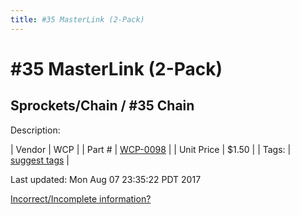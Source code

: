 ```yaml
---
title: #35 MasterLink (2-Pack)
---
```


# #35 MasterLink (2-Pack)
## Sprockets/Chain / #35 Chain
Description: 	 

| Vendor | WCP | 
| Part # | [WCP-0098](http://www.wcproducts.net/WCP-0098) | 
| Unit Price | $1.50 | 
| Tags: | [suggest tags](https://docs.google.com/forms/d/e/1FAIpQLSeWyY8v3RgOty-MyWmh9U0iivNYN_molChYyS-0U-o-kOAv_g/viewform) | 

Last updated: Mon Aug 07 23:35:22 PDT 2017

 [Incorrect/Incomplete information?](https://docs.google.com/forms/d/e/1FAIpQLSeWyY8v3RgOty-MyWmh9U0iivNYN_molChYyS-0U-o-kOAv_g/viewform)